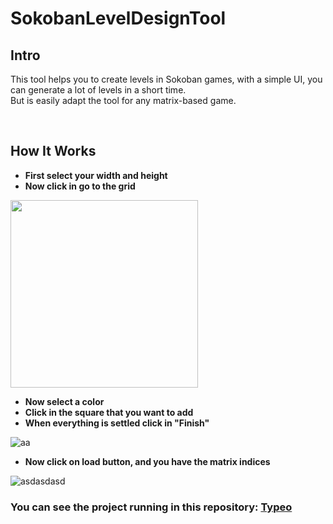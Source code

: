 # SokobanLevelDesignTool

<h2>Intro</h2>
<p>This tool helps you to create levels in Sokoban games, with a simple UI, you can generate a lot of levels in a short time.<br> But is easily adapt the tool for any matrix-based game.</p>

<br>
<h2>How It Works</h2>

- **First select your width and height**
- **Now click in go to the grid**
<img src="https://i.ibb.co/rtwB2tm/captura.png" width="300px" height="300px">

- **Now select a color**
- **Click in the square that you want to add**
- **When everything is settled click in "Finish"**
<img src="https://i.ibb.co/5hvhLW6/aa.png" alt="aa" border="0">

- **Now click on load button, and you have the matrix indices**
<img src="https://i.ibb.co/KLRNtqf/asdasdasd.png" alt="asdasdasd" border="0">

<h3>You can see the project running in this repository: <a href="https://github.com/GabrielPrzybysz/Typeo">Typeo</a></h3>
